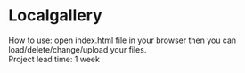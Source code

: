 # Localgallery
How to use: open index.html file in your browser then you can load/delete/change/upload your files.<br/>
Project lead time: 1 week
